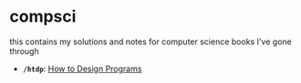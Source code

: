 # compsci

this contains my solutions and notes for computer science books I've gone through

- **`/htdp`**: [How to Design Programs](https://htdp.org/2023-8-14/Book/index.html)
